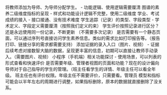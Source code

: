 将教师添加为导师、为导师分配学生。 - 功能逻辑、使用逻辑需要厘清
图谱的素养二级维度指标的呈现 - 样式和功能设计逻辑不完整，使用二级维度
学业、考试成绩的接入 - 接口接通、没有技术难度
学生追踪（记录）的类型、字段类型 - 学术定义、字段定义需要厘清（按照我们定义的来）
学生评价按照记录进行区分？还是永远使用同一份记录，不断更新 （不需要多次记录）
是否需要有一个静态页面，可以通过序列号直接访问学生素养信息。类似的需求比如打印报告等。（报告打印、链接分享的需求都需要支持）
添加证据的录入入口（图片、视频） - 证据后续考虑对接数智大脑的数据，呈现更丰富的信息，初期可以直接让教师手动录入。（需要图片、视频）
小程序（手机端）相关功能探讨 - 使用场景，可以列表的形式查看和快速评价
是否需要年级、管理者视图的页面和功能？现在的设计偏向导师对于自己指导的学生的管理。（班主任看学生的详情、年级主任可以看全年级。
班主任也有评价权限。年级主任不需要评价，只需要看。管理员
模型和指标可能会以半年左右的周期进行调整，如果指标删除，原本的数据就直接删除了没关系。